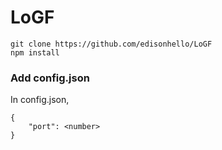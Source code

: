 # LoGF

```
git clone https://github.com/edisonhello/LoGF
npm install
```

### Add config.json
In config.json,
```
{
    "port": <number>
}
```